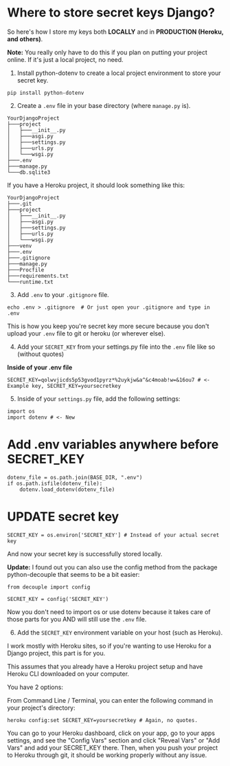 # Where to store secret keys Django?

So here's how I store my keys both **LOCALLY** and in **PRODUCTION (Heroku, and others)**.

**Note:** You really only have to do this if you plan on putting your project online. If it's just a local project, no need.

1) Install python-dotenv to create a local project environment to store your secret key.

```
pip install python-dotenv
```
2) Create a `.env` file in your base directory (where `manage.py` is).

```
YourDjangoProject
├───project
│   ├───__init__.py
│   ├───asgi.py
│   ├───settings.py
│   ├───urls.py
│   └───wsgi.py
├───.env
├───manage.py
└───db.sqlite3
```

If you have a Heroku project, it should look something like this:

```
YourDjangoProject
├───.git
├───project
│   ├───__init__.py
│   ├───asgi.py
│   ├───settings.py
│   ├───urls.py
│   └───wsgi.py
├───venv
├───.env
├───.gitignore
├───manage.py
├───Procfile
├───requirements.txt
└───runtime.txt
```

3) Add `.env` to your `.gitignore` file.

```
echo .env > .gitignore  # Or just open your .gitignore and type in .env
```

This is how you keep you're secret key more secure because you don't upload your `.env` file to git or heroku (or wherever else).

4) Add your `SECRET_KEY` from your settings.py file into the `.env` file like so (without quotes)

**Inside of your .env file**
```
SECRET_KEY=qolwvjicds5p53gvod1pyrz*%2uykjw&a^&c4moab!w=&16ou7 # <- Example key, SECRET_KEY=yoursecretkey
```

5) Inside of your `settings.py` file, add the following settings:

```
import os
import dotenv # <- New

```

# Add .env variables anywhere before SECRET_KEY

```
dotenv_file = os.path.join(BASE_DIR, ".env")
if os.path.isfile(dotenv_file):
    dotenv.load_dotenv(dotenv_file)
```

# UPDATE secret key

```
SECRET_KEY = os.environ['SECRET_KEY'] # Instead of your actual secret key
```

And now your secret key is successfully stored locally.

**Update:** I found out you can also use the config method from the package python-decouple that seems to be a bit easier:

```
from decouple import config

SECRET_KEY = config('SECRET_KEY')
```

Now you don't need to import os or use dotenv because it takes care of those parts for you AND will still use the `.env` file. 

6) Add the `SECRET_KEY` environment variable on your host (such as Heroku).

I work mostly with Heroku sites, so if you're wanting to use Heroku for a Django project, this part is for you.

This assumes that you already have a Heroku project setup and have Heroku CLI downloaded on your computer.

You have 2 options:

From Command Line / Terminal, you can enter the following command in your project's directory:
```
heroku config:set SECRET_KEY=yoursecretkey # Again, no quotes.
```
You can go to your Heroku dashboard, click on your app, go to your apps settings, and see the "Config Vars" section and click "Reveal Vars" or "Add Vars" and add your SECRET_KEY there.
Then, when you push your project to Heroku through git, it should be working properly without any issue.
